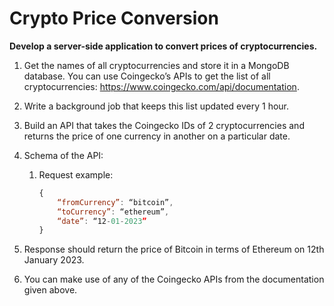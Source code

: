 # Crypto Price Conversion

**Develop a server-side application to convert prices of cryptocurrencies.**


1. Get the names of all cryptocurrencies and store it in a MongoDB database. You can use Coingecko’s APIs to get the list of all cryptocurrencies: https://www.coingecko.com/api/documentation.
2. Write a background job that keeps this list updated every 1 hour.


1. Build an API that takes the Coingecko IDs of 2 cryptocurrencies and returns the price of one currency in another on a particular date.
2. Schema of the API:
    1. Request example:
        
        ```jsx
        {
        	“fromCurrency”: “bitcoin”,
        	“toCurrency”: “ethereum”,
        	“date”: “12-01-2023”
        }
        ```
        
3. Response should return the price of Bitcoin in terms of Ethereum on 12th January 2023.
4. You can make use of any of the Coingecko APIs from the documentation given above.


